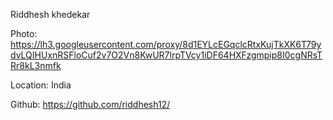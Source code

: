 Riddhesh khedekar

Photo: https://lh3.googleusercontent.com/proxy/8d1EYLcEGqclcRtxKujTkXK6T79ydvLQIHUxnRSFloCuf2v7O2Vn8KwUR7lrpTVcy1iDF64HXFzgmpip8I0cgNRsTRr8kL3nmfk

Location: India

Github: https://github.com/riddhesh12/
